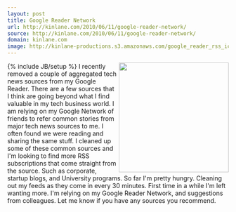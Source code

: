 ```yaml
---
layout: post
title: Google Reader Network
url: http://kinlane.com/2010/06/11/google-reader-network/
source: http://kinlane.com/2010/06/11/google-reader-network/
domain: kinlane.com
image: http://kinlane-productions.s3.amazonaws.com/google_reader_rss_icons.jpg
---
```

{% include JB/setup %}<img class="alignnone c1" title="Google Reader RSS" src="http://kinlane-productions.s3.amazonaws.com/google_reader_rss_icons.jpg" alt="" width="250" align="right" /> I recently removed a couple of aggregated tech news sources from my Google Reader. There are a few sources that I think are going beyond what I find valuable in my tech business world. I am relying on my Google Network of friends to refer common stories from major tech news sources to me. I often found we were reading and sharing the same stuff. I cleaned up some of these common sources and I'm looking to find more RSS subscriptions that come straight from the source. Such as corporate, startup blogs, and University programs. So far I'm pretty hungry. Cleaning out my feeds as they come in every 30 minutes. First time in a while I'm left wanting more. I'm relying on my Google Reader Network, and suggestions from colleagues. Let me know if you have any sources you recommend.